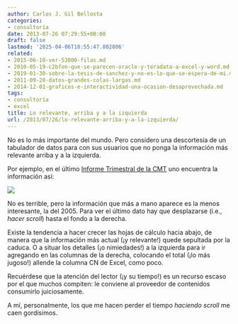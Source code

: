 ```yaml
---
author: Carlos J. Gil Bellosta
categories:
- consultoría
date: 2013-07-26 07:29:55+00:00
draft: false
lastmod: '2025-04-06T18:55:47.802806'
related:
- 2015-06-10-ver-53000-filas.md
- 2010-05-19-c2bfen-que-se-parecen-oracle-y-teradata-a-excel-y-word.md
- 2019-01-30-sobre-la-tesis-de-sanchez-y-no-es-lo-que-se-espera-de-mi.md
- 2011-09-28-datos-grandes-colas-largas.md
- 2014-12-01-graficos-e-interactividad-una-ocasion-desaprovechada.md
tags:
- consultoría
- excel
title: Lo relevante, arriba y a la izquierda
url: /2013/07/26/lo-relevante-arriba-y-a-la-izquierda/
---
```


No es lo más importante del mundo. Pero considero una descortesía de un tabulador de datos para con sus usuarios que no ponga la información más relevante arriba y a la izquierda.

Por ejemplo, en el último [Informe Trimestral de la CMT](http://cmtdata.cmt.es/cmtdata/jsp/inf_trim.jsp) uno encuentra la información así:

[![](/wp-uploads/2013/07/informe_cmt.png#center)
](/wp-uploads/2013/07/informe_cmt.png#center)

No es terrible, pero la información que más a mano aparece es la menos interesante, la del 2005. Para ver el último dato hay que desplazarse (i.e., _hacer scroll_) hasta el fondo a la derecha.

Existe la tendencia a hacer crecer las hojas de cálculo hacia abajo, de manera que la información más actual (¡y relevante!) quede sepultada por la caduca. O a situar los detalles (¡o nimiedades!) a la izquierda para ir agregando en las columnas de la derecha, colocando el total (¡lo más jugoso!) allende la columna CN de Excel, como poco.

Recuérdese que la atención del lector (¡y su tiempo!) es un recurso escaso por el que muchos compiten: le conviene al proveedor de contenidos consumirlo juiciosamente.

A mí, personalmente, los que me hacen perder el tiempo _haciendo scroll_ me caen gordísimos.